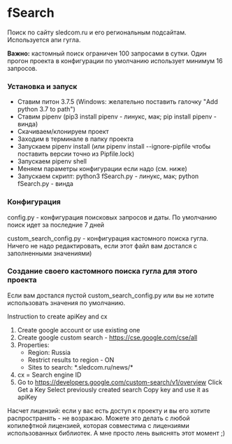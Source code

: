 # fSearch
Поиск по сайту sledcom.ru и его региональным подсайтам. Используется апи гугла.

**Важно:** кастомный поиск ограничен 100 запросами в сутки. Один прогон проекта в конфигурации по умолчанию использует минимум 16 запросов.

### Установка и запуск
- Ставим питон 3.7.5 (Windows: желательно поставить галочку "Add python 3.7 to path")
- Ставим pipenv (pip3 install pipenv - линукс, мак; pip install pipenv - винда)
- Скачиваем/клонируем проект
- Заходим в терминале в папку проекта 
- Запускаем pipenv install (или pipenv install --ignore-pipfile чтобы поставить версии точно из Pipfile.lock)
- Запускаем pipenv shell
- Меняем параметры конфигурации если надо (см. ниже)
- Запускаем скрипт: python3 fSearch.py - линукс, мак; python fSearch.py - винда

### Конфигурация
config.py - конфигурация поисковых запросов и даты. По умолчанию поиск идет за последние 7 дней

custom_search_config.py - конфигурация кастомного поиска гугла. Ничего не надо редактировать, если этот файл вам достался с заполненными значениями)

### Создание своего кастомного поиска гугла для этого проекта
Если вам достался пустой custom_search_config.py или вы не хотите использовать значения по умолчанию.

Instruction to create apiKey and cx
1. Create google account or use existing one
2. Create google custom search - https://cse.google.com/cse/all
3. Properties:
   - Region: Russia
   - Restrict results to region - ON
   - Sites to search: \*.sledcom.ru/news/\*
4. cx = Search engine ID
5. Go to https://developers.google.com/custom-search/v1/overview
   Click Get a Key
   Select previously created search
   Copy key and use it as apiKey


Насчет лицензий: если у вас есть доступ к проекту и вы его хотите распространять - не возражаю. Можете это делать с любой копилефтной лицензией, которая совместима с лицензиями использованных библиотек. А мне просто лень выяснять этот момент ;)
